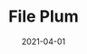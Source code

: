 ---
description: "Pattern%3A%20File%20%7C%20Color%3A%20Plum%20%7C%20Width%3A%2054%u201D%20%7C%20Content%3A%2070%25%20PVC%2C%2030%25%20Polyurethane%20%7C%20Abrasion%3A%20100%2C000%20Double%20Rubs%20-%20Wyzenbeek%20Method%20%7C%20Repeat%3A%20None%20%7C%20Flammability%3A%20NFPA%20260%20%7C%20Applications%3A%20Contract%20/%20Hospitality%2C%20Residential%20%7C%2035%20Yard%20Minimum%20%7C%20"
tags: 
  - "Lark Fontaine"
  - "File"
  - "Textiles"
image_primary: "img/Plum_large.jpg"
href: "https://www.larkfontaine.com/collections/textiles/products/file-plum"
designer: "Lark Fontaine"
title: "File Plum"
category: "Textiles"
subtitle: ""
manufacturer: "Lark Fontaine"
slug: "/manufacturers/lark-fontaine/textiles/lark-fontaine-file-plum"
date: "2021-04-01"
---